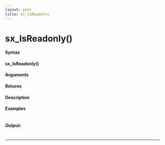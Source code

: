 ```yaml
---
layout: post
title: sx_IsReadonly
---
```


# sx_IsReadonly()


#### Syntax

#### sx_IsReadonly()

#### Arguments

#### Returns

#### Description

#### Examples

```

```

##### Output:

```

```

---